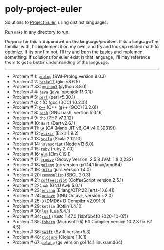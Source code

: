 # poly-project-euler

Solutions to [Project Euler](https://projecteuler.net), using distinct languages.

Run `make` in any directory to run.

Purpose for this is dependent on the language/problem. If its a language I'm familiar with, I'll implement it on my own, and try and look up related math to optimize. If its one I'm not, I'll try and learn the basics and implement something. If solutions for euler exist in that language, I'll may reference them to get a better understanding of the language.

---

* Problem \# 1: [`prolog`](./001-prolog) (SWI-Prolog version 8.0.3)
* Problem \# 2: [`haskell`](./002-haskell) (ghc v8.6.5)
* Problem \# 33: [`python3`](./003-python3) (python 3.8.0)
* Problem \# 4: [`java`](./004-java) (java (openjdk 13.0.1))
* Problem \# 5: [`perl`](./005-perl) (perl v5.30.1)
* Problem \# 6: [`C`](./006-C) (C (gcc (GCC) 10.2.0))
* Problem \# 7: [`C++`](./007-C++) (C++ (g++ (GCC) 10.2.0))
* Problem \# 8: [`bash`](./008-bash) (GNU bash, version 5.0.16)
* Problem \# 9: [`php`](./009-php) (PHP v7.3.12)
* Problem \# 10: [`dart`](./010-dart) (Dart v2.6.1)
* Problem \# 11: [`C#`](./011-C#) (C# (Mono JIT v6, C# v4.0.30319))
* Problem \# 12: [`elixir`](./012-elixir) (Elixir 1.9.2)
* Problem \# 13: [`scala`](./013-scala) (Scala 2.12.10)
* Problem \# 14: [`javascript`](./014-javascript) (Node v13.6.0)
* Problem \# 15: [`ruby`](./015-ruby) (ruby 2.7.0)
* Problem \# 16: [`elm`](./016-elm) (Elm 0.19.1)
* Problem \# 17: [`groovy`](./017-groovy) (Groovy Version: 2.5.8 JVM: 1.8.0_232)
* Problem \# 18: [`golang`](./018-golang) (go version go1.14.1 linux/amd64)
* Problem \# 19: [`julia`](./019-julia) (julia version 1.4.0)
* Problem \# 20: [`commonlisp`](./020-commonlisp) (SBCL 2.0.3)
* Problem \# 21: [`coffeescript`](./021-coffeescript) (CoffeeScript version 2.5.1)
* Problem \# 22: [`awk`](./022-awk) (GNU Awk 5.0.1)
* Problem \# 23: [`erlang`](./023-erlang) (Erlang/OTP 22 [erts-10.6.4])
* Problem \# 24: [`octave`](./024-octave) (GNU Octave, version 5.2.0)
* Problem \# 25: [`D`](./025-D) (DMD64 D Compiler v2.091.0)
* Problem \# 29: [`kotlin`](./029-kotlin) (Kotlin 1.4.10)
* Problem \# 30: [`lua`](./030-lua) (Lua 5.4.1)
* Problem \# 34: [`rust`](./034-rust) (rustc 1.47.0 (18bf6b4f0 2020-10-07))
* Problem \# 35: [`fsharp`](./035-fsharp) (Microsoft (R) F# Compiler version 10.2.3 for F# 4.5)
* Problem \# 36: [`swift`](./036-swift) (Swift version 5.3)
* Problem \# 48: [`clojure`](./048-clojure) (Clojure 1.10.1)
* Problem \# 67: [`golang`](./067-golang) (go version go1.14.1 linux/amd64)

